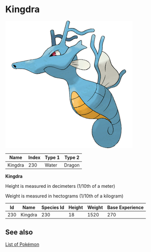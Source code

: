 # Kingdra


![Kingdra](images/230.png)

| **Name** | **Index** | **Type 1** | **Type 2** |
|----|----|----|----|
| Kingdra | 230 | Water | Dragon  |

**Kingdra** 


Height is measured in decimeters (1/10th of a meter)

Weight is measured in hectograms (1/10th of a kilogram)

| **Id** | **Name** | **Species Id** | **Height** | **Weight** | **Base Experience** |
|--------|----------|----------------|------------|------------|---------------------|
| 230 | Kingdra | 230 | 18 | 1520 | 270 |


## See also

[List of Pokémon](../pokemon.md)
